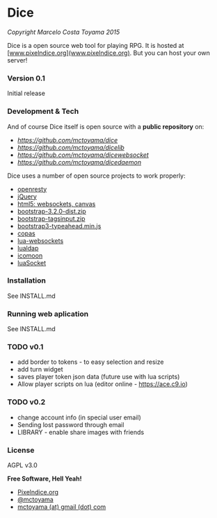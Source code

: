# Dice
*Copyright Marcelo Costa Toyama 2015*

Dice is a open source web tool for playing RPG. It is hosted at [www.pixelndice.org](www.pixelndice.org). But you can host your own server!

### Version 0.1
Initial release

### Development & Tech
And of course Dice itself is open source with a **public repository** on:
- *https://github.com/mctoyama/dice*
- *https://github.com/mctoyama/dicelib*
- *https://github.com/mctoyama/dicewebsocket*
- *https://github.com/mctoyama/dicedaemon*

Dice uses a number of open source projects to work properly:
* [openresty](https://openresty.org/)
* [jQuery](https://jquery.com/)
* [html5: websockets, canvas](https://developer.mozilla.org/en-US/docs/Web/Guide/HTML/HTML5)
* [bootstrap-3.2.0-dist.zip](http://getbootstrap.com/)
* [bootstrap-tagsinput.zip](http://timschlechter.github.io/bootstrap-tagsinput/examples/)
* [bootstrap3-typeahead.min.js](https://github.com/bassjobsen/Bootstrap-3-Typeahead)
* [copas](http://keplerproject.github.io/copas/manual.html#install)
* [lua-websockets](https://github.com/lipp/lua-websockets)
* [lualdap](http://git.zx2c4.com/lualdap/)
* [icomoon](https://icomoon.io/app/#/select)
* [luaSocket](http://w3.impa.br/~diego/software/luasocket/)

### Installation

See INSTALL.md

### Running web aplication

See INSTALL.md

### TODO v0.1
- add border to tokens - to easy selection and resize
- add turn widget
- saves player token json data (future use with lua scripts)
- Allow player scripts on lua (editor online - https://ace.c9.io)

### TODO v0.2
- change account info (in special user email)
- Sending lost password through email
- LIBRARY - enable share images with friends

### License
AGPL v3.0

**Free Software, Hell Yeah!**

- [Pixelndice.org](http://wwww.pixelndice.org)
- [@mctoyama](http://twitter.com/mctoyama)
- [mctoyama (at) gmail (dot) com](mctoyama@gmail.com)
